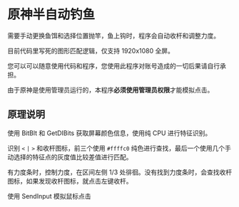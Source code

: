 # 原神半自动钓鱼

需要手动更换鱼饵和选择位置抛竿，鱼上钩时，程序会自动收杆和调整力度。

目前代码里写死的图形匹配逻辑，仅支持 1920x1080 全屏。

您可以可以随意使用代码和程序，您使用此程序对账号造成的一切后果请自行承担。

由于原神是使用管理员运行的，本程序**必须使用管理员权限**才能模拟点击。

## 原理说明

使用 BitBlt 和 GetDIBits 获取屏幕颜色信息，使用纯 CPU 进行特征识别。

识别 `<` `|` `>` 和收杆图标，前三个使用 `#ffffc0` 纯色进行查找，最后一个使用几个手动选择的特征点的灰度值比较差值进行匹配。

有力度条时，控制力度，在区间左侧 1/3 处徘徊。没有找到力度条时，会查找收杆图标，如果发现收杆图标，就点击左键收杆。

使用 SendInput 模拟鼠标点击
